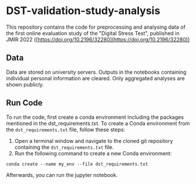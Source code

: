 # DST-validation-study-analysis
This repository contains the code for preprocessing and analysing data of the first online evaluation study of the "Digital Stress Test", published in JMIR 2022 ([https://doi.org/10.2196/32280](https://doi.org/10.2196/32280))

## Data
Data are stored on university servers. Outputs in the notebooks containing individual personal information are cleared. Only aggregated analyses are shown publicly.
## Run Code
To run the code, first create a conda environment including the packages mentioned in the dst_requirements.txt. 
To create a Conda environment from the `dst_requirements.txt` file, follow these steps:
1. Open a terminal window and navigate to the cloned git repository containing the `dst_requirements.txt` file.
2. Run the following command to create a new Conda environment:
```shell
conda create --name my_env --file dst_requirements.txt
```

Afterwards, you can run the jupyter notebook.

